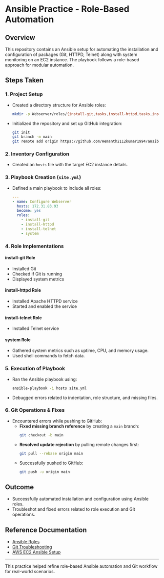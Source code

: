 # Ansible Practice - Role-Based Automation

## Overview
This repository contains an Ansible setup for automating the installation and configuration of packages (Git, HTTPD, Telnet) along with system monitoring on an EC2 instance. The playbook follows a role-based approach for modular automation.

## Steps Taken

### 1. **Project Setup**
- Created a directory structure for Ansible roles:
  ```bash
  mkdir -p Webserver/roles/{install-git,tasks,install-httpd,tasks,install-telnet,tasks,system,tasks}
  ```
- Initialized the repository and set up GitHub integration:
  ```bash
  git init
  git branch -m main
  git remote add origin https://github.com/Hemanth2112kumar1994/ansible.git
  ```

### 2. **Inventory Configuration**
- Created an `hosts` file with the target EC2 instance details.

### 3. **Playbook Creation (`site.yml`)**
- Defined a main playbook to include all roles:
  ```yaml
  ---
  - name: Configure Webserver
    hosts: 172.31.83.93
    become: yes
    roles:
      - install-git
      - install-httpd
      - install-telnet
      - system
  ```

### 4. **Role Implementations**
#### **install-git Role**
  - Installed Git
  - Checked if Git is running
  - Displayed system metrics

#### **install-httpd Role**
  - Installed Apache HTTPD service
  - Started and enabled the service

#### **install-telnet Role**
  - Installed Telnet service

#### **system Role**
  - Gathered system metrics such as uptime, CPU, and memory usage.
  - Used shell commands to fetch data.

### 5. **Execution of Playbook**
- Ran the Ansible playbook using:
  ```bash
  ansible-playbook -i hosts site.yml
  ```
- Debugged errors related to indentation, role structure, and missing files.

### 6. **Git Operations & Fixes**
- Encountered errors while pushing to GitHub:
  - **Fixed missing branch reference** by creating a `main` branch:
    ```bash
    git checkout -b main
    ```
  - **Resolved update rejection** by pulling remote changes first:
    ```bash
    git pull --rebase origin main
    ```
  - Successfully pushed to GitHub:
    ```bash
    git push -u origin main
    ```

## Outcome
- Successfully automated installation and configuration using Ansible roles.
- Troubleshot and fixed errors related to role execution and Git operations.

## Reference Documentation
- [Ansible Roles](https://docs.ansible.com/ansible/latest/user_guide/playbooks_reuse_roles.html)
- [Git Troubleshooting](https://git-scm.com/docs/git-push)
- [AWS EC2 Ansible Setup](https://docs.ansible.com/ansible/latest/user_guide/intro_inventory.html)

---

This practice helped refine role-based Ansible automation and Git workflow for real-world scenarios.


